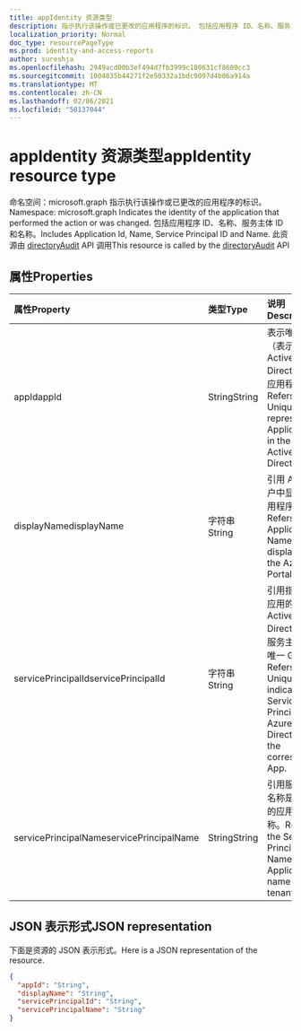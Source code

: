 ```yaml
---
title: appIdentity 资源类型
description: 指示执行该操作或已更改的应用程序的标识。 包括应用程序 ID、名称、服务主体 ID 和名称。 此资源由 directoryAudit API 调用
localization_priority: Normal
doc_type: resourcePageType
ms.prod: identity-and-access-reports
author: sureshja
ms.openlocfilehash: 2949acd00b3ef494d7fb3999c180631cf8609cc3
ms.sourcegitcommit: 1004835b44271f2e50332a1bdc9097d4b06a914a
ms.translationtype: MT
ms.contentlocale: zh-CN
ms.lasthandoff: 02/06/2021
ms.locfileid: "50137044"
---
```

# <a name="appidentity-resource-type"></a><span data-ttu-id="e2c02-105">appIdentity 资源类型</span><span class="sxs-lookup"><span data-stu-id="e2c02-105">appIdentity resource type</span></span>

<span data-ttu-id="e2c02-106">命名空间：microsoft.graph 指示执行该操作或已更改的应用程序的标识。</span><span class="sxs-lookup"><span data-stu-id="e2c02-106">Namespace: microsoft.graph Indicates the identity of the application that performed the action or was changed.</span></span> <span data-ttu-id="e2c02-107">包括应用程序 ID、名称、服务主体 ID 和名称。</span><span class="sxs-lookup"><span data-stu-id="e2c02-107">Includes Application Id, Name, Service Principal ID and Name.</span></span> <span data-ttu-id="e2c02-108">此资源由 [directoryAudit](../api/directoryaudit-get.md) API 调用</span><span class="sxs-lookup"><span data-stu-id="e2c02-108">This resource is called by the [directoryAudit](../api/directoryaudit-get.md) API</span></span>


## <a name="properties"></a><span data-ttu-id="e2c02-109">属性</span><span class="sxs-lookup"><span data-stu-id="e2c02-109">Properties</span></span>
| <span data-ttu-id="e2c02-110">属性</span><span class="sxs-lookup"><span data-stu-id="e2c02-110">Property</span></span>     | <span data-ttu-id="e2c02-111">类型</span><span class="sxs-lookup"><span data-stu-id="e2c02-111">Type</span></span>   |<span data-ttu-id="e2c02-112">说明</span><span class="sxs-lookup"><span data-stu-id="e2c02-112">Description</span></span>|
|:---------------|:--------|:----------|
|<span data-ttu-id="e2c02-113">appId</span><span class="sxs-lookup"><span data-stu-id="e2c02-113">appId</span></span>|<span data-ttu-id="e2c02-114">String</span><span class="sxs-lookup"><span data-stu-id="e2c02-114">String</span></span>|<span data-ttu-id="e2c02-115">表示唯一 GUID（表示 Azure Active Directory 中的应用程序 ID）。</span><span class="sxs-lookup"><span data-stu-id="e2c02-115">Refers to the Unique GUID representing Application Id in the Azure Active Directory.</span></span>|
|<span data-ttu-id="e2c02-116">displayName</span><span class="sxs-lookup"><span data-stu-id="e2c02-116">displayName</span></span>|<span data-ttu-id="e2c02-117">字符串</span><span class="sxs-lookup"><span data-stu-id="e2c02-117">String</span></span>|<span data-ttu-id="e2c02-118">引用 Azure 门户中显示的应用程序名称。</span><span class="sxs-lookup"><span data-stu-id="e2c02-118">Refers to the Application Name displayed in the Azure Portal.</span></span>|
|<span data-ttu-id="e2c02-119">servicePrincipalId</span><span class="sxs-lookup"><span data-stu-id="e2c02-119">servicePrincipalId</span></span>|<span data-ttu-id="e2c02-120">字符串</span><span class="sxs-lookup"><span data-stu-id="e2c02-120">String</span></span>|<span data-ttu-id="e2c02-121">引用指示相应应用的 Azure Active Directory 中的服务主体 ID 的唯一 GUID。</span><span class="sxs-lookup"><span data-stu-id="e2c02-121">Refers to the Unique GUID indicating Service Principal Id in Azure Active Directory for the corresponding App.</span></span>|
|<span data-ttu-id="e2c02-122">servicePrincipalName</span><span class="sxs-lookup"><span data-stu-id="e2c02-122">servicePrincipalName</span></span>|<span data-ttu-id="e2c02-123">String</span><span class="sxs-lookup"><span data-stu-id="e2c02-123">String</span></span>|<span data-ttu-id="e2c02-124">引用服务主体名称是租户中的应用程序名称。</span><span class="sxs-lookup"><span data-stu-id="e2c02-124">Refers to the Service Principal Name is the Application name in the tenant.</span></span> |

## <a name="json-representation"></a><span data-ttu-id="e2c02-125">JSON 表示形式</span><span class="sxs-lookup"><span data-stu-id="e2c02-125">JSON representation</span></span>

<span data-ttu-id="e2c02-126">下面是资源的 JSON 表示形式。</span><span class="sxs-lookup"><span data-stu-id="e2c02-126">Here is a JSON representation of the resource.</span></span>

<!-- {
  "blockType": "resource",
  "optionalProperties": [

  ],
  "@odata.type": "microsoft.graph.appIdentity"
}-->

```json
{
  "appId": "String",
  "displayName": "String",
  "servicePrincipalId": "String",
  "servicePrincipalName": "String"
}

```

<!-- uuid: 8fcb5dbc-d5aa-4681-8e31-b001d5168d79
2015-10-25 14:57:30 UTC -->
<!-- {
  "type": "#page.annotation",
  "description": "appIdentity resource",
  "keywords": "",
  "section": "documentation",
  "tocPath": ""
}-->


